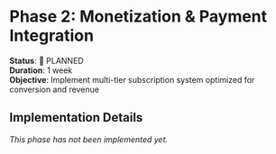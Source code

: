 # Phase 2: Monetization & Payment Integration

**Status**: 🔄 PLANNED  
**Duration**: 1 week  
**Objective**: Implement multi-tier subscription system optimized for conversion and revenue

## Implementation Details

*This phase has not been implemented yet.*
